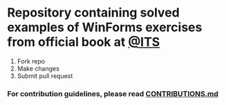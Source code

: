 # Repository containing solved examples of WinForms exercises from official book at [@ITS](https://its.edu.rs)

1. Fork repo
2. Make changes
4. Submit pull request

### For contribution guidelines, please read [CONTRIBUTIONS.md](https://github.com/komnen0v1c/WinForms_ITS-solved/blob/main/CONTRIBUTING.md)
